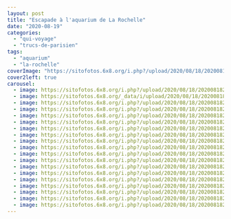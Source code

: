 ```yaml
---
layout: post
title: "Escapade à l'aquarium de La Rochelle"
date: "2020-08-19"
categories: 
  - "qui-voyage"
  - "trucs-de-parisien"
tags: 
  - "aquarium"
  - "la-rochelle"
coverImage: "https://sitofotos.6x8.org/i.php?/upload/2020/08/18/20200818202758-15e2097f-xx.jpg"
cover2left: true
carousel: 
  - image: https://sitofotos.6x8.org/i.php?/upload/2020/08/18/20200818202932-c50ea7c8-xx.jpg
  - image: https://sitofotos.6x8.org/_data/i/upload/2020/08/18/20200818202928-acf31f30-xx.jpg
  - image: https://sitofotos.6x8.org/i.php?/upload/2020/08/18/20200818202926-53e48df6-xx.jpg
  - image: https://sitofotos.6x8.org/i.php?/upload/2020/08/18/20200818202922-7855daf0-xx.jpg
  - image: https://sitofotos.6x8.org/i.php?/upload/2020/08/18/20200818202914-3698b45a-xx.jpg
  - image: https://sitofotos.6x8.org/i.php?/upload/2020/08/18/20200818202911-cb87cc00-xx.jpg
  - image: https://sitofotos.6x8.org/i.php?/upload/2020/08/18/20200818202909-2862fca9-xx.jpg
  - image: https://sitofotos.6x8.org/i.php?/upload/2020/08/18/20200818202903-69e22570-xx.jpg
  - image: https://sitofotos.6x8.org/i.php?/upload/2020/08/18/20200818202854-f2088b88-xx.jpg
  - image: https://sitofotos.6x8.org/i.php?/upload/2020/08/18/20200818202853-7955011d-xx.jpg
  - image: https://sitofotos.6x8.org/i.php?/upload/2020/08/18/20200818202848-f1762d05-xx.jpg
  - image: https://sitofotos.6x8.org/i.php?/upload/2020/08/18/20200818202841-9b586d0c-xx.jpg
  - image: https://sitofotos.6x8.org/i.php?/upload/2020/08/18/20200818202822-75979d07-xx.jpg
  - image: https://sitofotos.6x8.org/i.php?/upload/2020/08/18/20200818202816-e1768aca-xx.jpg
  - image: https://sitofotos.6x8.org/i.php?/upload/2020/08/18/20200818202801-cff0c63b-xx.jpg
  - image: https://sitofotos.6x8.org/i.php?/upload/2020/08/18/20200818202758-15e2097f-xx.jpg
  - image: https://sitofotos.6x8.org/i.php?/upload/2020/08/18/20200818202753-7f790fa6-xx.jpg
  - image: https://sitofotos.6x8.org/i.php?/upload/2020/08/18/20200818202747-13574be0-xx.jpg
  - image: https://sitofotos.6x8.org/i.php?/upload/2020/08/18/20200818202733-1a0534de-xx.jpg
---
```

